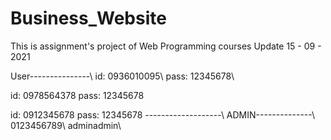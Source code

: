 # Business_Website
This is assignment's project of Web Programming courses
Update 15 - 09 - 2021

User---------------\\
id: 0936010095\\
pass: 12345678\\

id: 0978564378
pass: 12345678

id: 0912345678
pass: 12345678
-------------------\\
ADMIN--------------\\
0123456789\\
adminadmin\\